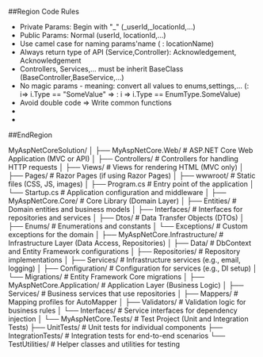 ﻿##Region Code Rules
- Private Params: Begin with "_" (_userId,_locationId,...)
- Public Params: Normal (userId, locationId,...)
- Use camel case for naming params'name (<EXAMPLE> : locationName)
- Always return type of API (Service,Controller): Acknowledgement, Acknowledgement<T>
- Controllers, Services,... must be inherit BaseClass (BaseController,BaseService,...)
- No magic params - meaning: convert all values to enums,settings,... (<Wrong>: i=> i.Type == "SomeValue" => <True>: i => i.Type == EnumType.SomeValue)
- Avoid double code => Write common functions
- 
- 
##EndRegion




MyAspNetCoreSolution/
│
├── MyAspNetCore.Web/           # ASP.NET Core Web Application (MVC or API)
│   ├── Controllers/            # Controllers for handling HTTP requests
│   ├── Views/                  # Views for rendering HTML (MVC only)
│   ├── Pages/                  # Razor Pages (if using Razor Pages)
│   ├── wwwroot/                # Static files (CSS, JS, images)
│   ├── Program.cs              # Entry point of the application
│   └── Startup.cs              # Application configuration and middleware
│
├── MyAspNetCore.Core/          # Core Library (Domain Layer)
│   ├── Entities/               # Domain entities and business models
│   ├── Interfaces/             # Interfaces for repositories and services
│   ├── Dtos/                   # Data Transfer Objects (DTOs)
│   ├── Enums/                  # Enumerations and constants
│   └── Exceptions/             # Custom exceptions for the domain
│
├── MyAspNetCore.Infrastructure/ # Infrastructure Layer (Data Access, Repositories)
│   ├── Data/                   # DbContext and Entity Framework configurations
│   ├── Repositories/           # Repository implementations
│   ├── Services/               # Infrastructure services (e.g., email, logging)
│   ├── Configuration/          # Configuration for services (e.g., DI setup)
│   └── Migrations/             # Entity Framework Core migrations
│
├── MyAspNetCore.Application/    # Application Layer (Business Logic)
│   ├── Services/               # Business services that use repositories
│   ├── Mappers/                # Mapping profiles for AutoMapper
│   ├── Validators/             # Validation logic for business rules
│   └── Interfaces/             # Service interfaces for dependency injection
│
└── MyAspNetCore.Tests/          # Test Project (Unit and Integration Tests)
    ├── UnitTests/              # Unit tests for individual components
    ├── IntegrationTests/       # Integration tests for end-to-end scenarios
    └── TestUtilities/          # Helper classes and utilities for testing
